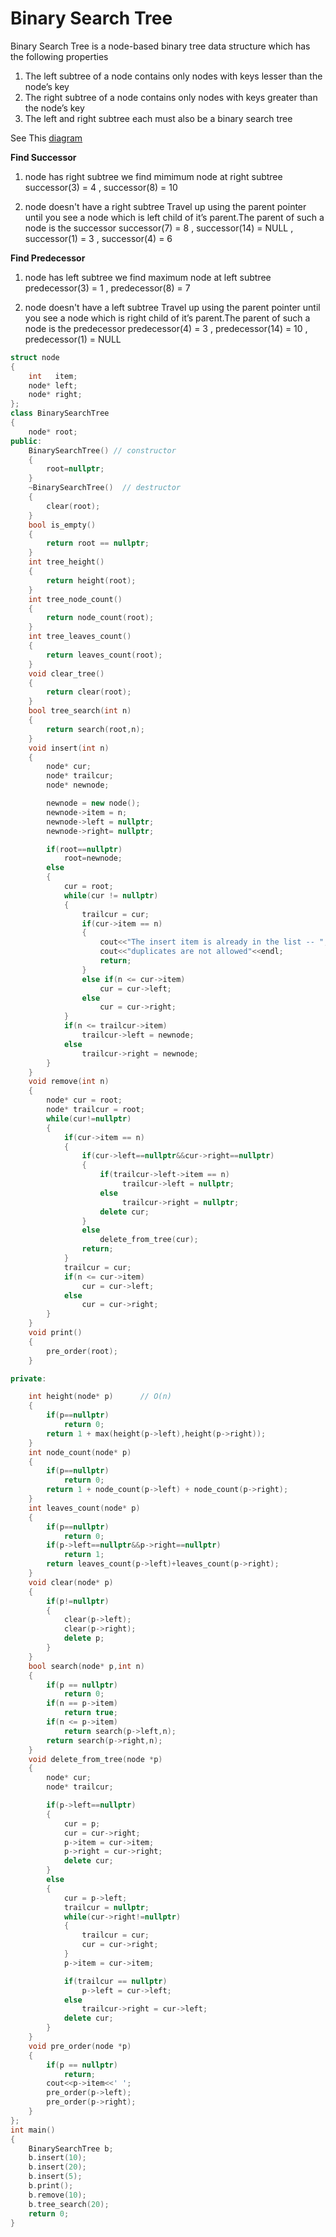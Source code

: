 # Binary Search Tree

Binary Search Tree is a node-based binary tree data structure which has the following properties

1) The left subtree of a node contains only nodes with keys lesser than the node’s key
2) The right subtree of a node contains only nodes with keys greater than the node’s key
3) The left and right subtree each must also be a binary search tree

See This [diagram](https://github.com/Khaled-Mahmmoud/MyCompetitiveProgramming/blob/master/img/Tree/binary%20search%20tree.png)

**Find Successor**

1) node has right subtree 
we find mimimum node at right subtree
successor(3) = 4 , successor(8) = 10

2) node doesn't have a right subtree 
Travel up using the parent pointer until you see a node which is left child of it’s parent.The parent of such a node is the successor
successor(7) = 8 , successor(14) = NULL , successor(1) = 3 , successor(4) = 6

**Find Predecessor**

1) node has left subtree 
we find maximum node at left subtree
predecessor(3) = 1 , predecessor(8) = 7

2) node doesn't have a left subtree
Travel up using the parent pointer until you see a node which is right child of it’s parent.The parent of such a node is the predecessor
predecessor(4) = 3 , predecessor(14) = 10 , predecessor(1) = NULL

```cpp
struct node
{
    int   item;
    node* left;
    node* right;
};
class BinarySearchTree
{
    node* root;
public:
    BinarySearchTree() // constructor
    {
        root=nullptr;
    }
    ~BinarySearchTree()  // destructor
    {
        clear(root);
    }
    bool is_empty()
    {
        return root == nullptr;
    }
    int tree_height()
    {
        return height(root);
    }
    int tree_node_count()
    {
        return node_count(root);
    }
    int tree_leaves_count()
    {
        return leaves_count(root);
    }
    void clear_tree()
    {
        return clear(root);
    }
    bool tree_search(int n)
    {
        return search(root,n);
    }
    void insert(int n)
    {
        node* cur;
        node* trailcur;
        node* newnode;

        newnode = new node();
        newnode->item = n;
        newnode->left = nullptr;
        newnode->right= nullptr;

        if(root==nullptr)
            root=newnode;
        else
        {
            cur = root;
            while(cur != nullptr)
            {
                trailcur = cur;
                if(cur->item == n)
                {
                    cout<<"The insert item is already in the list -- ";
                    cout<<"duplicates are not allowed"<<endl;
                    return;
                }
                else if(n <= cur->item)
                    cur = cur->left;
                else
                    cur = cur->right;
            }
            if(n <= trailcur->item)
                trailcur->left = newnode;
            else
                trailcur->right = newnode;
        }
    }
    void remove(int n)
    {
        node* cur = root;
        node* trailcur = root;
        while(cur!=nullptr)
        {
            if(cur->item == n)
            {
                if(cur->left==nullptr&&cur->right==nullptr)
                {
                    if(trailcur->left->item == n)
                         trailcur->left = nullptr;
                    else 
                         trailcur->right = nullptr;
                    delete cur;
                }
                else
                    delete_from_tree(cur);
                return;
            }
            trailcur = cur;
            if(n <= cur->item)
                cur = cur->left;
            else
                cur = cur->right;
        }
    }
    void print()
    {
        pre_order(root);
    }

private:

    int height(node* p)      // O(n)
    {
        if(p==nullptr)
            return 0;
        return 1 + max(height(p->left),height(p->right));
    }
    int node_count(node* p)
    {
        if(p==nullptr)
            return 0;
        return 1 + node_count(p->left) + node_count(p->right);
    }
    int leaves_count(node* p)
    {
        if(p==nullptr)
            return 0;
        if(p->left==nullptr&&p->right==nullptr)
            return 1;
        return leaves_count(p->left)+leaves_count(p->right);
    }
    void clear(node* p)
    {
        if(p!=nullptr)
        {
            clear(p->left);
            clear(p->right);
            delete p;
        }
    }
    bool search(node* p,int n)
    {
        if(p == nullptr)
            return 0;
        if(n == p->item)
            return true;
        if(n <= p->item)
            return search(p->left,n);
        return search(p->right,n);
    }
    void delete_from_tree(node *p)
    {
        node* cur;
        node* trailcur;

        if(p->left==nullptr)
        {
            cur = p;
            cur = cur->right;
            p->item = cur->item;
            p->right = cur->right;
            delete cur;
        }
        else
        {
            cur = p->left;
            trailcur = nullptr;
            while(cur->right!=nullptr)
            {
                trailcur = cur;
                cur = cur->right;
            }
            p->item = cur->item;

            if(trailcur == nullptr)
                p->left = cur->left;
            else
                trailcur->right = cur->left;
            delete cur;
        }
    }
    void pre_order(node *p)
    {
        if(p == nullptr)
            return;
        cout<<p->item<<' ';
        pre_order(p->left);
        pre_order(p->right);
    }
};
int main()
{
    BinarySearchTree b;
    b.insert(10);
    b.insert(20);
    b.insert(5);
    b.print();
    b.remove(10);
    b.tree_search(20);
    return 0;
}
```
